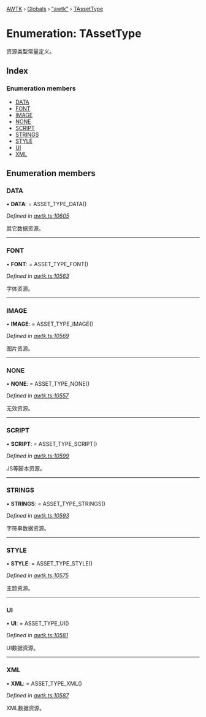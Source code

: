 [AWTK](../README.md) › [Globals](../globals.md) › ["awtk"](../modules/_awtk_.md) › [TAssetType](_awtk_.tassettype.md)

# Enumeration: TAssetType

资源类型常量定义。

## Index

### Enumeration members

* [DATA](_awtk_.tassettype.md#data)
* [FONT](_awtk_.tassettype.md#font)
* [IMAGE](_awtk_.tassettype.md#image)
* [NONE](_awtk_.tassettype.md#none)
* [SCRIPT](_awtk_.tassettype.md#script)
* [STRINGS](_awtk_.tassettype.md#strings)
* [STYLE](_awtk_.tassettype.md#style)
* [UI](_awtk_.tassettype.md#ui)
* [XML](_awtk_.tassettype.md#xml)

## Enumeration members

###  DATA

• **DATA**: =  ASSET_TYPE_DATA()

*Defined in [awtk.ts:10605](https://github.com/zlgopen/awtk-binding/blob/2f56731/tools/code_gen/js/output/awtk.ts#L10605)*

其它数据资源。

___

###  FONT

• **FONT**: =  ASSET_TYPE_FONT()

*Defined in [awtk.ts:10563](https://github.com/zlgopen/awtk-binding/blob/2f56731/tools/code_gen/js/output/awtk.ts#L10563)*

字体资源。

___

###  IMAGE

• **IMAGE**: =  ASSET_TYPE_IMAGE()

*Defined in [awtk.ts:10569](https://github.com/zlgopen/awtk-binding/blob/2f56731/tools/code_gen/js/output/awtk.ts#L10569)*

图片资源。

___

###  NONE

• **NONE**: =  ASSET_TYPE_NONE()

*Defined in [awtk.ts:10557](https://github.com/zlgopen/awtk-binding/blob/2f56731/tools/code_gen/js/output/awtk.ts#L10557)*

无效资源。

___

###  SCRIPT

• **SCRIPT**: =  ASSET_TYPE_SCRIPT()

*Defined in [awtk.ts:10599](https://github.com/zlgopen/awtk-binding/blob/2f56731/tools/code_gen/js/output/awtk.ts#L10599)*

JS等脚本资源。

___

###  STRINGS

• **STRINGS**: =  ASSET_TYPE_STRINGS()

*Defined in [awtk.ts:10593](https://github.com/zlgopen/awtk-binding/blob/2f56731/tools/code_gen/js/output/awtk.ts#L10593)*

字符串数据资源。

___

###  STYLE

• **STYLE**: =  ASSET_TYPE_STYLE()

*Defined in [awtk.ts:10575](https://github.com/zlgopen/awtk-binding/blob/2f56731/tools/code_gen/js/output/awtk.ts#L10575)*

主题资源。

___

###  UI

• **UI**: =  ASSET_TYPE_UI()

*Defined in [awtk.ts:10581](https://github.com/zlgopen/awtk-binding/blob/2f56731/tools/code_gen/js/output/awtk.ts#L10581)*

UI数据资源。

___

###  XML

• **XML**: =  ASSET_TYPE_XML()

*Defined in [awtk.ts:10587](https://github.com/zlgopen/awtk-binding/blob/2f56731/tools/code_gen/js/output/awtk.ts#L10587)*

XML数据资源。
